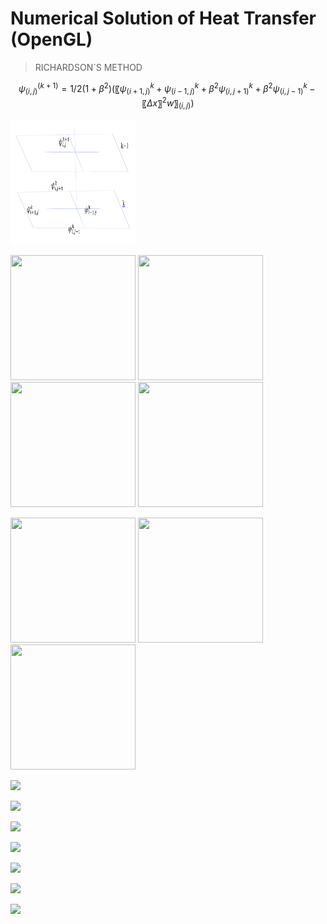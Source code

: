 # Numerical Solution of Heat Transfer (OpenGL)

> RICHARDSON`S METHOD

$$
ψ_(i,j)^(k+1)=1/2(1+β^2 )  (〖ψ_(i+1,j)^k+ψ_(i-1,j)^k  +β^2 ψ_(i,j+1)^k+β^2 ψ_(i,j-1)^k-〖Δx〗^2 w〗_(i,j)  )
$$

<img src="ex.png" width="200" height="200"/>

<img src="/gif/2.gif" width="200" height="200"/>   <img src="/gif/3.gif" width="200" height="200"/>  <img src="/gif/4.gif" width="200" height="200"/>  <img src="/gif/5.gif" width="200" height="200"/> 

<img src="/gif/6.gif" width="200" height="200"/>   <img src="/gif/7.gif" width="200" height="200"/>  <img src="/gif/1.gif" width="200" height="200"/>

![](https://github.com/aktumar/Heat_Transfer.git/blob/master/gif/1.gif)

![](https://github.com/aktumar/Heat_Transfer.git/blob/master/gif/2.gif)

![](https://github.com/aktumar/Heat_Transfer.git/blob/master/gif/3.gif)

![](https://github.com/aktumar/Heat_Transfer.git/blob/master/gif/4.gif)

![](https://github.com/aktumar/Heat_Transfer.git/blob/master/gif/5.gif)

![](https://github.com/aktumar/Heat_Transfer.git/blob/master/gif/6.gif)

![](https://github.com/aktumar/Heat_Transfer.git/blob/master/gif/7.gif)











